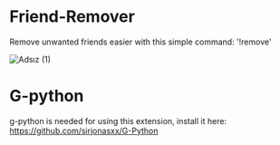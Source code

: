 # Friend-Remover
Remove unwanted friends easier with this simple command:    '!remove'

![Adsız (1)](https://user-images.githubusercontent.com/90505926/135305184-a9f32924-03c3-456b-b60b-9612c9644abb.png)

# G-python

g-python is needed for using this extension, install it here:     
https://github.com/sirjonasxx/G-Python

